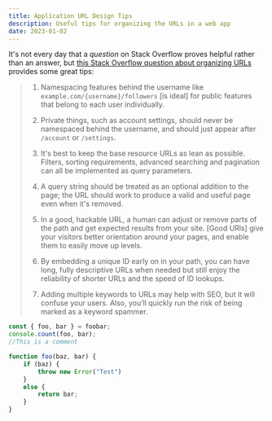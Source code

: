 ```yaml
---
title: Application URL Design Tips
description: Useful tips for organizing the URLs in a web app
date: 2023-01-02
---
```

<!--This is a test post-->

It's not every day that a _question_ on Stack Overflow proves helpful 
rather than an answer, 
but [this Stack Overflow question about organizing URLs](https://stackoverflow.com/questions/37734246/how-to-organise-resources-in-web-application-url-structure) 
provides some great tips:

> 1. Namespacing features behind the username 
>   like `example.com/{username}/followers` 
>   [is ideal] for public features that belong to each user individually.
> 2. Private things, such as account settings, 
>   should never be namespaced behind the username, 
>   and should just appear after `/account` or `/settings`.
> 3. It's best to keep the base resource URLs as lean as possible. 
>   Filters, sorting requirements, advanced searching and pagination 
> can all be implemented as query parameters.
> 4. A query string should be treated as an optional addition to the page; 
> the URL should work to produce a valid and useful page 
> even when it's removed.
> 5. In a good, hackable URL, 
> a human can adjust or remove parts of the path 
> and get expected results from your site. 
> [Good URls] give your visitors better orientation around your pages, 
> and enable them to easily move up levels.
> 
> 6. By embedding a unique ID early on in your path, 
> you can have long, fully descriptive URLs when needed 
> but still enjoy the reliability of shorter URLs and the speed of ID lookups.
> 
> 7. Adding multiple keywords to URLs may help with SEO, 
> but it will confuse your users. 
> Also, you’ll quickly run the risk of being marked as a keyword spammer.

```js
const { foo, bar } = foobar;
console.count(foo, bar);
//This is a comment

function foo(baz, bar) {
    if (baz) {
        throw new Error("Test")
    }
    else {
        return bar;
    }
}
```